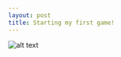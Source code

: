 ```yaml
---
layout: post
title: Starting my first game!
---
```


![alt text](https://img.itch.zone/aW1nLzIwNzkzNzMucG5n/original/pyundq.png "Logo Title Text 1")
